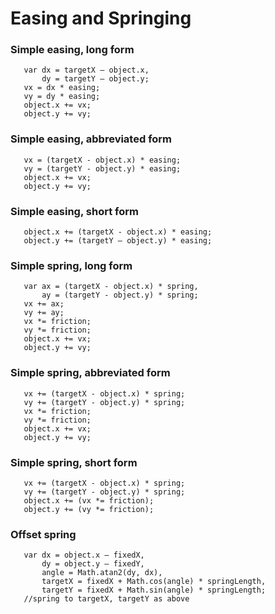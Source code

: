 # Easing and Springing

### Simple easing, long form
```
   var dx = targetX – object.x,
       dy = targetY – object.y;
   vx = dx * easing;
   vy = dy * easing;
   object.x += vx;
   object.y += vy;
```

### Simple easing, abbreviated form
   
```
   vx = (targetX - object.x) * easing;
   vy = (targetY - object.y) * easing;
   object.x += vx;
   object.y += vy;
```

### Simple easing, short form

```
   object.x += (targetX - object.x) * easing;
   object.y += (targetY – object.y) * easing;
```

### Simple spring, long form

```
   var ax = (targetX - object.x) * spring,
       ay = (targetY - object.y) * spring;
   vx += ax;
   vy += ay;
   vx *= friction;
   vy *= friction;
   object.x += vx;
   object.y += vy;
```

### Simple spring, abbreviated form

```
   vx += (targetX - object.x) * spring;
   vy += (targetY - object.y) * spring;
   vx *= friction;
   vy *= friction;
   object.x += vx;
   object.y += vy;
```

### Simple spring, short form

```
   vx += (targetX - object.x) * spring;
   vy += (targetY - object.y) * spring;
   object.x += (vx *= friction);
   object.y += (vy *= friction);
```

### Offset spring

```
   var dx = object.x – fixedX,
       dy = object.y – fixedY,
       angle = Math.atan2(dy, dx),
       targetX = fixedX + Math.cos(angle) * springLength,
       targetY = fixedX + Math.sin(angle) * springLength;
   //spring to targetX, targetY as above
```